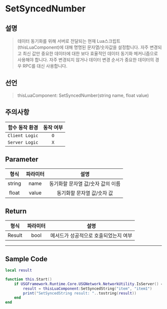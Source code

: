 # SetSyncedNumber

## 설명
> 데이터 동기화를 위해 서버로 전달되는 현재 Lua스크립트(thisLuaComponent)에 대해 명명된 문자열/숫자값을 설정합니다.
>자주 변경되고 최신 값만 중요한 데이터에 대한 보다 효율적인 데이터 동기화 메커니즘으로 사용해야 합니다. 자주 변경되지 않거나 데이터 변경 순서가 중요한 데이터의 경우 RPC를 대신 사용합니다.

## 선언
>thisLuaComponent: SetSyncedNumber(string name, float value)

## 주의사항
|    **함수 동작 환경**    | **동작 여부** |
|:------------------:|:---------:|
| ```Client Logic``` |  ```O```  |
| ```Server Logic``` |  ```X```  |


## Parameter
| **형식** | **파라미터** | **설명** |
|:------:|:--------:|:------:|
| string |  name    | 동기화할 문자열 값/숫자 값의 이름  |
| float  |   value    | 동기화할 문자열 값/숫자 값  |


## Return
|     **형식**     |  **파라미터**   |                **설명**                |
|:--------------:|:-----------:|:------------------------------------:|
|Result | bool | 	메서드가 성공적으로 호출되었는지 여부 |


---
## Sample Code
```lua
local result

function this.Start()
    if USGFramework.Runtime.Core.USGNetwork.NetworkUtility.IsServer() == false then
        result = thisLuaComponent:SetSyncedString("item", "item1")
        print("SetSyncedString result: "..tostring(result))
    end
end
```
